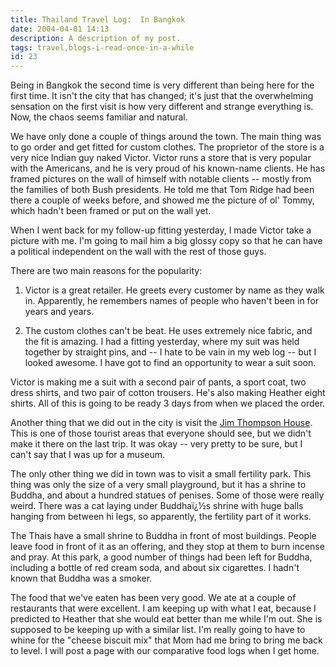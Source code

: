 ```yaml
---
title: Thailand Travel Log:  In Bangkok
date: 2004-04-01 14:13
description: A description of my post.
tags: travel,blogs-i-read-once-in-a-while
id: 23
---
```

Being in Bangkok the second time is very different than being here for the first time.  It isn't the city that has changed; it's just that the overwhelming sensation on the first visit is how very different and strange everything is.  Now, the chaos seems familiar and natural.

We have only done a couple of things around the town.  The main thing was to go order and get fitted for custom clothes.  The proprietor of the store is a very nice Indian guy naked Victor.  Victor runs a store that is very popular with the Americans, and he is very proud of his known-name clients.  He has framed pictures on the wall of himself with notable clients -- mostly from the families of both Bush presidents. He told me that Tom Ridge had been there a couple of weeks before, and showed me the picture of ol' Tommy, which hadn't been framed or put on the wall yet.  

When I went back for my follow-up fitting yesterday, I made Victor take a picture with me.  I'm going to mail him a big glossy copy so that he can have a political independent on the wall with the rest of those guys.

There are two main reasons for the popularity:  

1)  Victor is a great retailer.  He greets every customer by name as they walk in.  Apparently, he remembers names of people who haven't been in for years and years.  

2)  The custom clothes can't be beat.  He uses extremely nice fabric, and the fit is amazing.  I had a fitting yesterday, where my suit was held together by straight pins, and -- I hate to be vain in my web log -- but I looked awesome.  I have got to find an opportunity to wear a suit soon.  

Victor is making me a suit with a second pair of pants, a sport coat, two dress shirts, and two pair of cotton trousers.  He's also making Heather eight shirts.  All of this is going to be ready 3 days from when we placed the order.

Another thing that we did out in the city is visit the <a HREF="http://www.jimthompsonhouse.com/" class="mainbox">Jim Thompson House</a>.  This is one of those tourist areas that everyone should see, but we didn't make it there on the last trip.  It was okay -- very pretty to be sure, but I can't say that I was up for a museum.

The only other thing we did in town was to visit a small fertility park.  This thing was only the size of a very small playground, but it has a shrine to Buddha, and about a hundred statues of penises.  Some of those were really weird.  There was a cat laying under Buddhaï¿½s shrine with huge balls hanging from between hi legs, so apparently, the fertility part of it works.

The Thais have a small shrine to Buddha in front of most buildings.  People leave food in front of it as an offering, and they stop at them to burn incense and pray.  At this park, a good number of things had been left for Buddha, including a bottle of red cream soda, and about six cigarettes.  I hadn't known that Buddha was a smoker.

The food that we've eaten has been very good.  We ate at a couple of restaurants that were excellent.  I am keeping up with what I eat, because I predicted to Heather that she would eat better than me while I'm out.  She is supposed to be keeping up with a similar list.  I'm really going to have to whine for the "cheese biscuit mix" that Mom had me bring to bring me back to level.  I will post a page with our comparative food logs when I get home.

